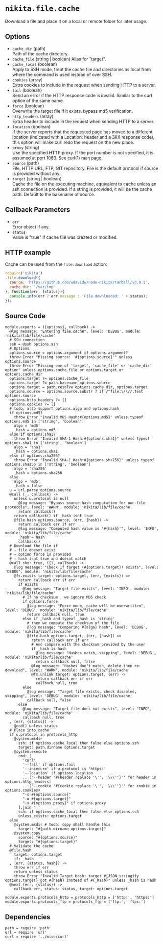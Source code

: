 
# `nikita.file.cache`

Download a file and place it on a local or remote folder for later usage.

## Options

* `cache_dir` (path)   
  Path of the cache directory.
* `cache_file` (string | boolean)
  Alias for "target".
* `cache_local` (boolean)   
  Apply to SSH mode, treat the cache file and directories as local from where
  the command is used instead of over SSH.
* `cookies` (array)   
  Extra cookies  to include in the request when sending HTTP to a server.
* `fail` (boolean)   
  Send an error if the HTTP response code is invalid. Similar to the curl
  option of the same name.
* `force` (boolean)   
  Overwrite the target file if it exists, bypass md5 verification.
* `http_headers` (array)   
  Extra header  to include in the request when sending HTTP to a server.
* `location` (boolean)   
  If the server reports that the requested page has moved to a different
  location (indicated with a Location: header and a 3XX response code), this
  option will make curl redo the request on the new place.
* `proxy` (string)   
  Use the specified HTTP proxy. If the port number is not specified, it is
  assumed at port 1080. See curl(1) man page.
* `source` (path)   
  File, HTTP URL, FTP, GIT repository. File is the default protocol if source
  is provided without any.
* `target` (string | boolean)   
  Cache the file on the executing machine, equivalent to cache unless an ssh
  connection is provided. If a string is provided, it will be the cache path.
  Default to the basename of source.

## Callback Parameters

* `err`   
  Error object if any.   
* `status`   
  Value is "true" if cache file was created or modified.   

## HTTP example

Cache can be used from the `file.download` action:

```js
require('nikita')
.file.download({
  source: 'https://github.com/wdavidw/node-nikita/tarball/v0.0.1',
  cache_dir: '/var/tmp'
}, function(err, {status}){
  console.info(err ? err.message : 'File downloaded: ' + status);
});
```

## Source Code

    module.exports = ({options}, callback) ->
      @log message: "Entering file.cache", level: 'DEBUG', module: 'nikita/lib/file/cache'
      # SSH connection
      ssh = @ssh options.ssh
      # Options
      options.source = options.argument if options.argument?
      throw Error "Missing source: '#{options.source}'" unless options.source
      throw Error "Missing one of 'target', 'cache_file' or 'cache_dir' option" unless options.cache_file or options.target or options.cache_dir
      options.target ?= options.cache_file
      options.target ?= path.basename options.source
      options.target = path.resolve options.cache_dir, options.target
      options.source = options.source.substr 7 if /^file:\/\//.test options.source
      options.http_headers ?= []
      options.cookies ?= []
      # todo, also support options.algo and options.hash
      if options.md5?
        throw Error "Invalid MD5 Hash:#{options.md5}" unless typeof options.md5 in ['string', 'boolean']
        algo = 'md5'
        _hash = options.md5
      else if options.sha1?
        throw Error "Invalid SHA-1 Hash:#{options.sha1}" unless typeof options.sha1 in ['string', 'boolean']
        algo = 'sha1'
        _hash = options.sha1
      else if options.sha256?
        throw Error "Invalid SHA-1 Hash:#{options.sha256}" unless typeof options.sha256 in ['string', 'boolean']
        algo = 'sha256'
        _hash = options.sha256
      else
        algo = 'md5'
        _hash = false
      u = url.parse options.source
      @call (_, callback) ->
        unless u.protocol is null
          @log message: "Bypass source hash computation for non-file protocols", level: 'WARN', module: 'nikita/lib/file/cache'
          return callback()
        return callback() if _hash isnt true
        @file.hash options.source, (err, {hash}) ->
          return callback err if err
          @log message: "Computed hash value is '#{hash}'", level: 'INFO', module: 'nikita/lib/file/cache'
          _hash = hash
          callback()
      # Download the file if
      # - file doesnt exist
      # - option force is provided
      # - hash isnt true and doesnt match
      @call shy: true, ({}, callback) ->
        @log message: "Check if target (#{options.target}) exists", level: 'DEBUG', module: 'nikita/lib/file/cache'
        @fs.exists target: options.target, (err, {exists}) =>
          return callback err if err
          if exists
            @log message: "Target file exists", level: 'INFO', module: 'nikita/lib/file/cache'
            # If no checksum , we ignore MD5 check
            if options.force
              @log message: "Force mode, cache will be overwritten", level: 'DEBUG', module: 'nikita/lib/file/cache'
              return callback null, true
            else if _hash and typeof _hash is 'string'
              # then we compute the checksum of the file
              @log message: "Comparing #{algo} hash", level: 'DEBUG', module: 'nikita/lib/file/cache'
              @file.hash options.target, (err, {hash}) =>
                return callback err if err
                # And compare with the checksum provided by the user
                if _hash is hash
                  @log message: "Hashes match, skipping", level: 'DEBUG', module: 'nikita/lib/file/cache'
                  return callback null, false
                @log message: "Hashes don't match, delete then re-download", level: 'WARN', module: 'nikita/lib/file/cache'
                @fs.unlink target: options.target, (err) ->
                  return callback err if err
                  callback null, true
            else
              @log message: "Target file exists, check disabled, skipping", level: 'DEBUG', module: 'nikita/lib/file/cache'
              callback null, false
          else
            @log message: "Target file does not exists", level: 'INFO', module: 'nikita/lib/file/cache'
            callback null, true
      , (err, {status}) ->
        @end() unless status
      # Place into cache
      if u.protocol in protocols_http
        @system.mkdir
          ssh: if options.cache_local then false else options.ssh
          target: path.dirname options.target
        @system.execute
          cmd: [
            'curl'
            '--fail' if options.fail
            '--insecure' if u.protocol is 'https:'
            '--location' if options.location
            ...("--header '#{header.replace '\'', '\\\''}'" for header in options.http_headers)
            ...("--cookie '#{cookie.replace '\'', '\\\''}'" for cookie in options.cookies)
            "-s #{options.source}"
            "-o #{options.target}"
            "-x #{options.proxy}" if options.proxy
          ].join ' '
          ssh: if options.cache_local then false else options.ssh
          unless_exists: options.target
      else
        @system.mkdir # todo: copy shall handle this
          target: "#{path.dirname options.target}"
        @system.copy
          source: "#{options.source}"
          target: "#{options.target}"
      # Validate the cache
      @file.hash
        target: options.target
        if: _hash
      , (err, {status, hash}) ->
        throw err if err
        return unless status
        throw Error "Invalid Target Hash: target #{JSON.stringify options.target} got #{hash} instead of #{_hash}" unless _hash is hash
      @next (err, {status}) ->
        callback err, status: status, target: options.target

    module.exports.protocols_http = protocols_http = ['http:', 'https:']
    module.exports.protocols_ftp = protocols_ftp = ['ftp:', 'ftps:']

## Dependencies

    path = require 'path'
    url = require 'url'
    curl = require '../misc/curl'
